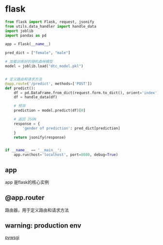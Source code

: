 # flask

```python
from flask import Flask, request, jsonify
from utils.data_handler import handle_data
import joblib
import pandas as pd

app = Flask(__name__)

pred_dict = ["female", "male"]

# 加载训练好的随机森林模型
model = joblib.load("dtc_model.pkl")


# 定义路由和请求方法
@app.route('/predict', methods=['POST'])
def predict():
    df = pd.DataFrame.from_dict(request.form.to_dict(), orient='index').T
    df = handle_data(df)

    # 预测
    prediction = model.predict(df)[0]

    # 返回 JSON
    response = {
        'gender of prediction': pred_dict[prediction]
    }
    return jsonify(response)


if __name__ == '__main__':
    app.run(host='localhost', port=8080, debug=True)
```

## app
app 是flask的核心实例

## @app.router
路由器，用于定义路由和请求方法

## warning: production env

[pywsgi](pywsgi.md)